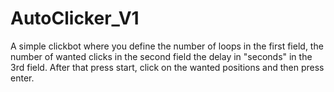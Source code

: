 # AutoClicker_V1
A simple clickbot where you define the number of loops in the first field, the number of wanted clicks in the second field the delay in "seconds" in the 3rd field.
After that press start, click on the wanted positions and then press enter.
